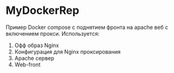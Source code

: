 # MyDockerRep
Пример Docker compose с поднятием фронта на apache веб с включением прокси.
Используется:
1. Офф образ Nginx
2. Конфигурация для Nginx проксирования
3. Apache сервер
4. Web-front
